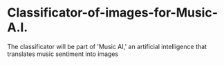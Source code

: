 # Classificator-of-images-for-Music-A.I.
The classificator will be part of 'Music AI,' an artificial intelligence that translates music sentiment into images
